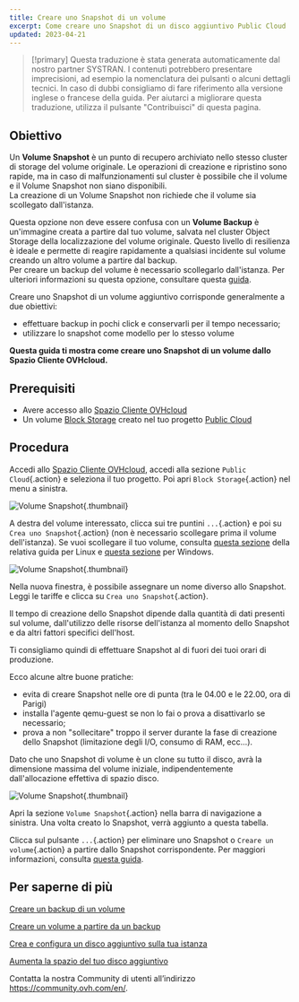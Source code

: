 ```yaml
---
title: Creare uno Snapshot di un volume
excerpt: Come creare uno Snapshot di un disco aggiuntivo Public Cloud
updated: 2023-04-21
---
```


> [!primary]
> Questa traduzione è stata generata automaticamente dal nostro partner SYSTRAN. I contenuti potrebbero presentare imprecisioni, ad esempio la nomenclatura dei pulsanti o alcuni dettagli tecnici. In caso di dubbi consigliamo di fare riferimento alla versione inglese o francese della guida. Per aiutarci a migliorare questa traduzione, utilizza il pulsante "Contribuisci" di questa pagina.
>

## Obiettivo

Un **Volume Snapshot** è un punto di recupero archiviato nello stesso cluster di storage del volume originale. Le operazioni di creazione e ripristino sono rapide, ma in caso di malfunzionamenti sul cluster è possibile che il volume e il Volume Snapshot non siano disponibili.<br>
La creazione di un Volume Snapshot non richiede che il volume sia scollegato dall'istanza.

Questa opzione non deve essere confusa con un **Volume Backup** è un'immagine creata a partire dal tuo volume, salvata nel cluster Object Storage della localizzazione del volume originale.
Questo livello di resilienza è ideale e permette di reagire rapidamente a qualsiasi incidente sul volume creando un altro volume a partire dal backup.<br>
Per creare un backup del volume è necessario scollegarlo dall'istanza. Per ulteriori informazioni su questa opzione, consultare questa [guida](/pages/public_cloud/compute/volume-backup).

Creare uno Snapshot di un volume aggiuntivo corrisponde generalmente a due obiettivi:

- effettuare backup in pochi click e conservarli per il tempo necessario;
- utilizzare lo snapshot come modello per lo stesso volume

**Questa guida ti mostra come creare uno Snapshot di un volume dallo Spazio Cliente OVHcloud.**

## Prerequisiti

- Avere accesso allo [Spazio Cliente OVHcloud](/links/manager)
- Un volume [Block Storage](/pages/public_cloud/compute/create_and_configure_an_additional_disk_on_an_instance) creato nel tuo progetto [Public Cloud](https://www.ovhcloud.com/it/public-cloud/)

## Procedura

Accedi allo [Spazio Cliente OVHcloud](/links/manager), accedi alla sezione `Public Cloud`{.action} e seleziona il tuo progetto. Poi apri `Block Storage`{.action} nel menu a sinistra.

![Volume Snapshot](images/volume_snapshot01.png){.thumbnail}

A destra del volume interessato, clicca sui tre puntini `...`{.action} e poi su `Crea uno Snapshot`{.action} (non è necessario scollegare prima il volume dell'istanza). Se vuoi scollegare il tuo volume, consulta [questa sezione](/pages/public_cloud/compute/create_and_configure_an_additional_disk_on_an_instance#con-linux_1) della relativa guida per Linux e [questa sezione](/pages/public_cloud/compute/create_and_configure_an_additional_disk_on_an_instance#con-windows_1) per Windows.

![Volume Snapshot](images/volume_snapshot02.png){.thumbnail}

Nella nuova finestra, è possibile assegnare un nome diverso allo Snapshot. Leggi le tariffe e clicca su `Crea uno Snapshot`{.action}.

Il tempo di creazione dello Snapshot dipende dalla quantità di dati presenti sul volume, dall'utilizzo delle risorse dell'istanza al momento dello Snapshot e da altri fattori specifici dell'host.

Ti consigliamo quindi di effettuare Snapshot al di fuori dei tuoi orari di produzione.

Ecco alcune altre buone pratiche:

- evita di creare Snapshot nelle ore di punta (tra le 04.00 e le 22.00, ora di Parigi)
- installa l'agente qemu-guest se non lo fai o prova a disattivarlo se necessario;
- prova a non "sollecitare" troppo il server durante la fase di creazione dello Snapshot (limitazione degli I/O, consumo di RAM, ecc...).

Dato che uno Snapshot di volume è un clone su tutto il disco, avrà la dimensione massima del volume iniziale, indipendentemente dall'allocazione effettiva di spazio disco.

![Volume Snapshot](images/volume_snapshot03.png){.thumbnail}

Apri la sezione `Volume Snapshot`{.action} nella barra di navigazione a sinistra. Una volta creato lo Snapshot, verrà aggiunto a questa tabella.

Clicca sul pulsante `...`{.action} per eliminare uno Snapshot o `Creare un volume`{.action} a partire dallo Snapshot corrispondente. Per maggiori informazioni, consulta [questa guida](/pages/public_cloud/compute/create-volume-from-snapshot).

## Per saperne di più

[Creare un backup di un volume](/pages/public_cloud/compute/volume-backup)

[Creare un volume a partire da un backup](/pages/public_cloud/compute/create-volume-from-snapshot)

[Crea e configura un disco aggiuntivo sulla tua istanza](/pages/public_cloud/compute/create_and_configure_an_additional_disk_on_an_instance)

[Aumenta la spazio del tuo disco aggiuntivo](/pages/public_cloud/compute/increase_the_size_of_an_additional_disk)

Contatta la nostra Community di utenti all’indirizzo <https://community.ovh.com/en/>.